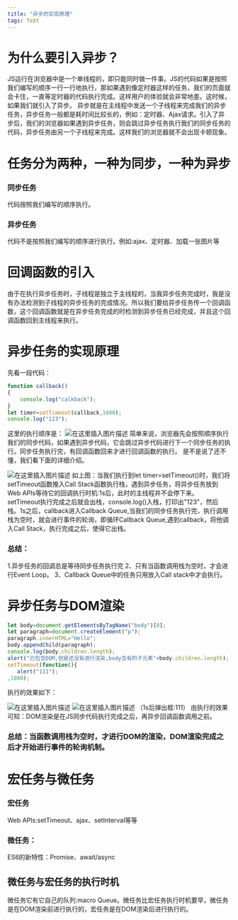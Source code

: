 ```yaml
---
title: "异步的实现原理"
tags: TeXt
---
```


# 为什么要引入异步？
JS运行在浏览器中是一个单线程的，即只能同时做一件事。JS的代码如果是按照我们编写的顺序一行一行地执行，那如果遇到像定时器这样的任务，我们的页面就会卡住，一直等定时器的代码执行完成。这样用户的体验就会非常地差。这时候，如果我们就引入了异步。
异步就是在主线程中发送一个子线程来完成我们的异步任务，异步任务一般都是耗时间比较长的，例如：定时器、Ajax请求。引入了异步后，我们的浏览器如果遇到异步任务，则会跳过异步任务执行我们的同步任务的代码，异步任务由另一个子线程来完成。这样我们的浏览器就不会出现卡顿现象。
# 任务分为两种，一种为同步，一种为异步
### 同步任务
代码按照我们编写的顺序执行。
### 异步任务
代码不是按照我们编写的顺序进行执行。例如:ajax、定时器、加载一张图片等
# 回调函数的引入
由于在执行异步任务时，子线程是独立于主线程的，当我异步任务完成时，我是没有办法检测到子线程的异步任务的完成情况。所以我们要给异步任务传一个回调函数，这个回调函数就是在异步任务完成的时检测到异步任务已经完成，并且这个回调函数回到主线程来执行。
# 异步任务的实现原理
先看一段代码：

```javascript
function callback()
{
    console.log("calkback");
}
let timer=setTimeout(callback,1000);
console.log("123");
```
这里的执行顺序是：
![在这里插入图片描述](https://img-blog.csdnimg.cn/826b1e7973894d68904acb60fdbd656c.png)
简单来说，浏览器先会按照顺序执行我们的同步代码，如果遇到异步代码，它会跳过异步代码进行下一个同步任务的执行。同步任务执行完，有回调函数回来才进行回调函数的执行。
是不是说了还不懂，我们看下面的详细介绍。


![在这里插入图片描述](https://img-blog.csdnimg.cn/1e3370694b1f461b936e6ad21e94d80e.png)
如上图：当我们执行到let timer=setTimeout()时，我们将setTimeout函数推入Call Stack函数执行栈，遇到异步任务，将异步任务放到Web APIs等待它的回调执行时机:1s后，此时的主线程并不会停下来。setTimeout执行完成之后就会出栈，console.log()入栈，打印出"123"，然后栈。1s之后，callback进入Callback Queue,当我们的同步任务执行完，执行调用栈为空时，就会进行事件的轮询，即循环Callback Queue,遇到callback，将他调入Call Stack，执行完成之后，使得它出栈。
### 总结：
1.异步任务的回调总是等待同步任务执行完
2、只有当函数调用栈为空时，才会进行Event Loop。
3、Callback Queue中的任务只用放入Call stack中才会执行。
# 异步任务与DOM渲染

```javascript
let body=document.getElementsByTagName("body")[0];
let paragraph=document.createElement("p");
paragraph.innerHTML="Hello";
body.appendChild(paragraph);
console.log(body.children.length);
alert("已包含DOM,但是还没有进行渲染,body含有的子元素"+body.children.length);
setTimeout(function(){
   alert("111");
,1000);
```
执行的效果如下：

![在这里插入图片描述](https://img-blog.csdnimg.cn/405772c4b3db48649bc1b291fb5e6245.png)
![在这里插入图片描述](https://img-blog.csdnimg.cn/92416b541fbb47808ff12e3b0e6d4e18.png)
（1s后弹出框:111）
由执行的效果可知：DOM渲染是在JS同步代码执行完成之后，再异步回调函数调用之前。

### 总结：当函数调用栈为空时，才进行DOM的渲染，DOM渲染完成之后才开始进行事件的轮询机制。
# 宏任务与微任务
### 宏任务
Web APIs:setTimeout、ajax、setInterval等等
### 微任务：
ES6的新特性：Promise、await/async
## 微任务与宏任务的执行时机
微任务它有它自己的队列:macro Queue。微任务比宏任务执行时机要早，微任务是在DOM渲染前进行执行的，宏任务是在DOM渲染后进行执行的。